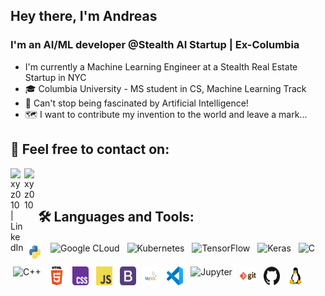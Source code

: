 ## Hey there, I'm Andreas


### I'm an AI/ML developer @Stealth AI Startup | Ex-Columbia

- I'm currently a Machine Learning Engineer at a Stealth Real Estate Startup in NYC
- 🎓 Columbia University - MS student in CS, Machine Learning Track
- 🤖 Can't stop being fascinated by Artificial Intelligence!
- 🗺️ I want to contribute my invention to the world and leave a mark...



## :email: Feel free to contact on:

[<img align="left" alt="xyz010 | LinkedIn" width="22px" src="https://cdn.jsdelivr.net/npm/simple-icons@v3/icons/linkedin.svg" />][linkedin]
[<img align="left" alt="xyz010" width="22px" src="https://cdn.jsdelivr.net/npm/simple-icons@3.13.0/icons/gmail.svg" />][gmail]

<br />
<br />

##  🛠 Languages and Tools:

<p align="left">
<img src="https://raw.githubusercontent.com/github/explore/80688e429a7d4ef2fca1e82350fe8e3517d3494d/topics/python/python.png" alt="Python" height="30" width="26" style="vertical-align:top; margin:4px">
<img src="https://raw.githubusercontent.com/jmnote/z-icons/master/svg/google.svg" alt="Google CLoud" height="30" width="46" style="vertical-align:top; margin:4px">
<img src="https://raw.githubusercontent.com/jmnote/z-icons/master/svg/kubernetes.svg" alt="Kubernetes" height="30" width="26" style="vertical-align:top; margin:4px">
<img src="https://upload.wikimedia.org/wikipedia/commons/2/2d/Tensorflow_logo.svg" alt="TensorFlow" height="30" width="26" style="vertical-align:top; margin:4px">
<img src="https://upload.wikimedia.org/wikipedia/commons/a/ae/Keras_logo.svg" alt="Keras" height="30" width="26" style="vertical-align:top; margin:4px">
<img src="https://raw.githubusercontent.com/jmnote/z-icons/master/svg/c.svg" alt="C" height="30" width="26" style="vertical-align:top; margin:4px">
<img src="https://raw.githubusercontent.com/jmnote/z-icons/master/svg/cpp.svg" alt="C++" height="30" width="26" style="vertical-align:top; margin:4px">
<img src="https://raw.githubusercontent.com/github/explore/80688e429a7d4ef2fca1e82350fe8e3517d3494d/topics/html/html.png" alt="Html" height="30" width="26" style="vertical-align:top; margin:4px">
<img src="https://raw.githubusercontent.com/github/explore/80688e429a7d4ef2fca1e82350fe8e3517d3494d/topics/css/css.png" alt="Css" height="30" width="26" style="vertical-align:top; margin:4px">
<img src="https://raw.githubusercontent.com/github/explore/80688e429a7d4ef2fca1e82350fe8e3517d3494d/topics/javascript/javascript.png" alt="Javascript" height="30" width="26" style="vertical-align:top; margin:4px">
<img src="https://raw.githubusercontent.com/github/explore/80688e429a7d4ef2fca1e82350fe8e3517d3494d/topics/bootstrap/bootstrap.png" alt="Bootstrap" height="30" width="26" style="vertical-align:top; margin:4px">
<img src="https://raw.githubusercontent.com/github/explore/80688e429a7d4ef2fca1e82350fe8e3517d3494d/topics/mysql/mysql.png" alt="MySQL" height="30" width="26" style="vertical-align:top; margin:4px">
<img src="https://raw.githubusercontent.com/github/explore/80688e429a7d4ef2fca1e82350fe8e3517d3494d/topics/visual-studio-code/visual-studio-code.png" alt="VSCode" height="30" width="26" style="vertical-align:top; margin:4px">
<img src="https://upload.wikimedia.org/wikipedia/commons/3/38/Jupyter_logo.svg" alt="Jupyter" height="30" width="26" style="vertical-align:top; margin:4px">
<img src="https://raw.githubusercontent.com/github/explore/80688e429a7d4ef2fca1e82350fe8e3517d3494d/topics/git/git.png" alt="Git" height="30" width="26" style="vertical-align:top; margin:4px">
<img src="https://raw.githubusercontent.com/github/explore/78df643247d429f6cc873026c0622819ad797942/topics/github/github.png" alt="Github" height="30" width="26" style="vertical-align:top; margin:4px">
<img src="https://raw.githubusercontent.com/github/explore/80688e429a7d4ef2fca1e82350fe8e3517d3494d/topics/linux/linux.png" alt="Linux" height="30" width="26" style="vertical-align:top; margin:4px">
</p>
<br />

[linkedin]: https://www.linkedin.com/in/andreasloutzidis/
[gmail]: mailto:andreas.loutzidis@columbia.edu
